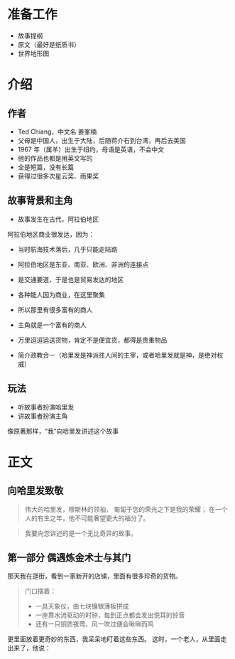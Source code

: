 # 准备工作
+ 故事提纲
+ 原文（最好是纸质书）
+ 世界地形图


# 介绍
## 作者

+ Ted Chiang，中文名 姜峯楠
+ 父母是中国人，出生于大陆，后随蒋介石到台湾，再后去美国
+ 1967 年（属羊）出生于纽约，母语是英语，不会中文
+ 他的作品也都是用英文写的
+ 全是短篇，没有长篇
+ 获得过很多次星云奖、雨果奖


## 故事背景和主角

+ 故事发生在古代，阿拉伯地区

阿拉伯地区商业很发达，因为：
+ 当时航海技术落后，几乎只能走陆路
+ 阿拉伯地区是东亚、南亚、欧洲、非洲的连接点
+ 是交通要道，于是也是贸易发达的地区
+ 各种能人因为商业，在这里聚集

+ 所以那里有很多富有的商人
+ 主角就是一个富有的商人

+ 万里迢迢运送货物，肯定不是便宜货，都得是贵重物品

+ 简介政教合一（哈里发是神派往人间的主宰，或者哈里发就是神，是绝对权威）


## 玩法

+ 听故事者扮演哈里发
+ 讲故事者扮演主角

像原著那样，“我”向哈里发讲述这个故事


# 正文

## 向哈里发致敬

> 伟大的哈里发，穆斯林的领袖，
> 匍匐于您的荣光之下是我的荣耀；
> 在一个人的有生之年，他不可能奢望更大的福分了。

> 我要向您讲述的是一个无比奇异的故事。

## 第一部分 偶遇炼金术士与其门

那天我在逛街，看到一家新开的店铺，里面有很多珍奇的货物。

> 门口摆着：
> + 一具天象仪，由七块镶银薄板拼成
> + 一座靠水流驱动的时钟，每到正点都会发出悦耳的铃音
> + 还有一只铜质夜莺，风一吹过便会啾啾而鸣

更里面放着更奇妙的东西，我呆呆地盯着这些东西。
这时，一个老人，从里面走出来了，他说：
